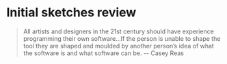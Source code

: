 # Initial sketches review

> All artists and designers in the 21st century should have experience programming their own software…If the person is unable to shape the tool they are shaped and moulded by another person’s idea of what the software is and what software can be. -- Casey Reas
